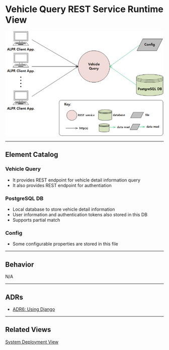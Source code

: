 # Vehicle Query REST Service Runtime View
![Vehicle Query REST Service Runtime View](runtime_view.png)
<hr>

## Element Catalog 

### Vehicle Query
- It provides REST endpoint for vehicle detail information query
- It also provides REST endpoint for authentiation

### PostgreSQL DB
- Local database to store vehicle detail information
- User information and authentication tokens also stored in this DB
- Supports partial match

### Config
- Some configurable properties are stored in this file
<hr>

## Behavior 
N/A
<hr>

## ADRs
- [ADR6: Using Django](ADR6.md)
<hr>

## Related Views 
[System Deployment View](../System%20Deployment%20View/System%20Deployment%20View.md)

